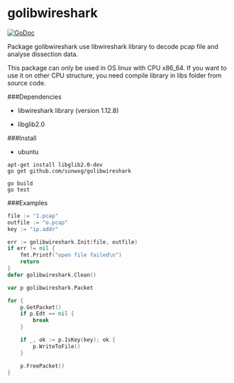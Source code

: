 # golibwireshark
[![GoDoc](http://godoc.org/github.com/sunwxg/golibwireshark?status.svg)](http://godoc.org/github.com/sunwxg/golibwireshark)

Package golibwireshark use libwireshark library to decode pcap file and analyse dissection data.

This package can only be used in OS linux with CPU x86_64.
If you want to use it on other CPU structure, you need compile library in libs folder from source code.

###Dependencies
* libwireshark library (version 1.12.8)

* libglib2.0

###Install
- ubuntu
```
apt-get install libglib2.0-dev
go get github.com/sunwxg/golibwireshark

go build
go test
```
###Examples
```go
file := "1.pcap"
outfile := "o.pcap"
key := "ip.addr"

err := golibwireshark.Init(file, outfile)
if err != nil {
	fmt.Printf("open file failed\n")
	return
}
defer golibwireshark.Clean()

var p golibwireshark.Packet

for {
	p.GetPacket()
	if p.Edt == nil {
		break
	}

	if _, ok := p.IsKey(key); ok {
		p.WriteToFile()
	}

	p.FreePacket()
}
```
